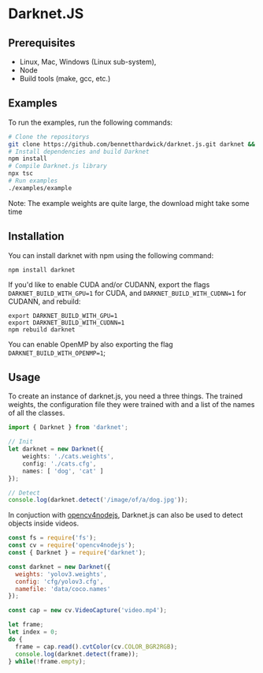 # Darknet.JS


## Prerequisites
- Linux, Mac, Windows (Linux sub-system),
- Node
- Build tools (make, gcc, etc.)

## Examples
To run the examples, run the following commands:
```sh
# Clone the repositorys
git clone https://github.com/bennetthardwick/darknet.js.git darknet && cd darknet
# Install dependencies and build Darknet
npm install
# Compile Darknet.js library
npx tsc
# Run examples
./examples/example
```
Note: The example weights are quite large, the download might take some time

## Installation
You can install darknet with npm using the following command:
```
npm install darknet
```
If you'd like to enable CUDA and/or CUDANN, export the flags `DARKNET_BUILD_WITH_GPU=1` for CUDA, and `DARKNET_BUILD_WITH_CUDNN=1` for CUDANN, and rebuild:
```
export DARKNET_BUILD_WITH_GPU=1
export DARKNET_BUILD_WITH_CUDNN=1
npm rebuild darknet
```

You can enable OpenMP by also exporting the flag `DARKNET_BUILD_WITH_OPENMP=1`;

## Usage
To create an instance of darknet.js, you need a three things. The trained weights, the configuration file they were trained with and a list of the names of all the classes.
```typescript
import { Darknet } from 'darknet';

// Init
let darknet = new Darknet({
    weights: './cats.weights',
    config: './cats.cfg',
    names: [ 'dog', 'cat' ]
});

// Detect
console.log(darknet.detect('/image/of/a/dog.jpg'));
```

In conjuction with [opencv4nodejs](https://github.com/justadudewhohacks/opencv4nodejs), Darknet.js can also be used to detect objects inside videos.
```javascript
const fs = require('fs');
const cv = require('opencv4nodejs');
const { Darknet } = require('darknet');

const darknet = new Darknet({
  weights: 'yolov3.weights',
  config: 'cfg/yolov3.cfg',
  namefile: 'data/coco.names'
});

const cap = new cv.VideoCapture('video.mp4');

let frame;
let index = 0;
do {
  frame = cap.read().cvtColor(cv.COLOR_BGR2RGB);
  console.log(darknet.detect(frame));
} while(!frame.empty);
```
